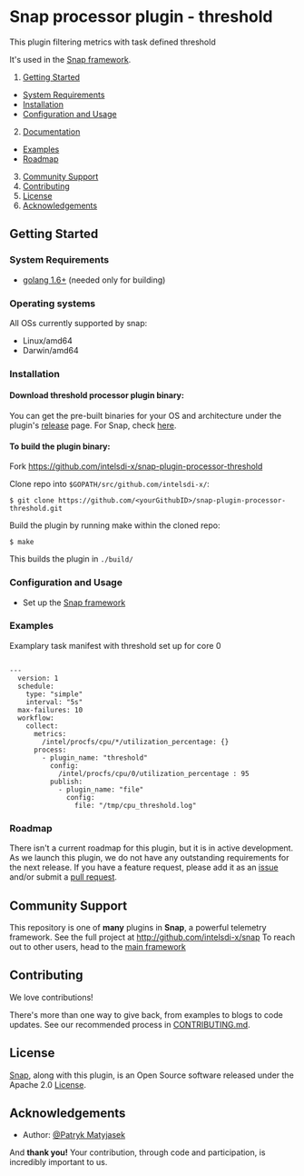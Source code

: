 # Snap processor plugin - threshold
This plugin filtering metrics with task defined threshold

It's used in the [Snap framework](http://github.com:intelsdi-x/snap).

1. [Getting Started](#getting-started)
  * [System Requirements](#system-requirements)
  * [Installation](#installation)
  * [Configuration and Usage](#configuration-and-usage)
2. [Documentation](#documentation)
  * [Examples](#examples)
  * [Roadmap](#roadmap)
3. [Community Support](#community-support)
4. [Contributing](#contributing)
5. [License](#license-and-authors)
6. [Acknowledgements](#acknowledgements)

## Getting Started
### System Requirements 
* [golang 1.6+](https://golang.org/dl/) (needed only for building)

### Operating systems
All OSs currently supported by snap:
* Linux/amd64
* Darwin/amd64

### Installation
#### Download threshold processor plugin binary:
You can get the pre-built binaries for your OS and architecture under the plugin's [release](https://github.com/intelsdi-x/snap-plugin-processor-threshold/releases) page.  For Snap, check [here](https://github.com/intelsdi-x/snap/releases).


#### To build the plugin binary:
Fork https://github.com/intelsdi-x/snap-plugin-processor-threshold

Clone repo into `$GOPATH/src/github.com/intelsdi-x/`:

```
$ git clone https://github.com/<yourGithubID>/snap-plugin-processor-threshold.git
```

Build the plugin by running make within the cloned repo:
```
$ make
```
This builds the plugin in `./build/`

### Configuration and Usage
* Set up the [Snap framework](https://github.com/intelsdi-x/snap/blob/master/README.md#getting-started)

### Examples
Examplary task manifest with threshold set up for core 0

```

---
  version: 1
  schedule:
    type: "simple"
    interval: "5s"
  max-failures: 10
  workflow:
    collect:
      metrics:
        /intel/procfs/cpu/*/utilization_percentage: {}
      process:
        - plugin_name: "threshold"
          config:
            /intel/procfs/cpu/0/utilization_percentage : 95
          publish:
            - plugin_name: "file"
              config:
                file: "/tmp/cpu_threshold.log"
```

### Roadmap
There isn't a current roadmap for this plugin, but it is in active development. As we launch this plugin, we do not have any outstanding requirements for the next release. If you have a feature request, please add it as an [issue](https://github.com/intelsdi-x/snap-plugin-processor-threshold/issues/new) and/or submit a [pull request](https://github.com/intelsdi-x/snap-plugin-processor-threshold/pulls).

## Community Support
This repository is one of **many** plugins in **Snap**, a powerful telemetry framework. See the full project at http://github.com/intelsdi-x/snap To reach out to other users, head to the [main framework](https://github.com/intelsdi-x/snap#community-support)

## Contributing
We love contributions!

There's more than one way to give back, from examples to blogs to code updates. See our recommended process in [CONTRIBUTING.md](CONTRIBUTING.md).

## License
[Snap](http://github.com:intelsdi-x/snap), along with this plugin, is an Open Source software released under the Apache 2.0 [License](LICENSE).

## Acknowledgements
* Author: [@Patryk Matyjasek](https://github.com/PatrykMatyjasek/)

And **thank you!** Your contribution, through code and participation, is incredibly important to us.
